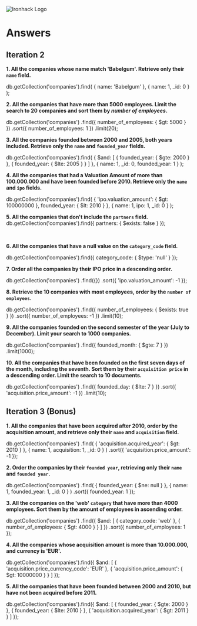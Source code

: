 ![Ironhack Logo](https://i.imgur.com/1QgrNNw.png)

# Answers

## Iteration 2

**1. All the companies whose name match 'Babelgum'. Retrieve only their `name` field.**

<!-- Your Query Goes Here -->
db.getCollection('companies').find(
  { name: 'Babelgum' },
  { name: 1, _id: 0 }
);<br>

**2. All the companies that have more than 5000 employees. Limit the search to 20 companies and sort them by *number of employees*.**

<!-- Your Query Goes Here -->
db.getCollection('companies')
  .find({ number_of_employees: { $gt: 5000 } })
  .sort({ number_of_employees: 1 })
  .limit(20);
<br>

**3. All the companies founded between 2000 and 2005, both years included. Retrieve only the `name` and `founded_year` fields.**

<!-- Your Query Goes Here -->
db.getCollection('companies').find(
  {
    $and: [
      { founded_year: { $gte: 2000 } },
      { founded_year: { $lte: 2005 } }
    ]
  },
  { name: 1, _id: 0, founded_year: 1 }
);
<br>

**4. All the companies that had a Valuation Amount of more than 100.000.000 and have been founded before 2010. Retrieve only the `name` and `ipo` fields.**

<!-- Your Query Goes Here -->
db.getCollection('companies').find(
  {
    'ipo.valuation_amount': { $gt: 100000000 },
    founded_year: { $lt: 2010 }
  },
  { name: 1, ipo: 1, _id: 0 }
);
<br>

**5. All the companies that don't include the `partners` field.**
db.getCollection('companies').find({
  partners: { $exists: false }
});
<!-- Your Query Goes Here -->

<br>

**6. All the companies that have a null value on the `category_code` field.**

<!-- Your Query Goes Here -->
db.getCollection('companies').find({
  category_code: { $type: 'null' }
});
<br>

**7. Order all the companies by their IPO price in a descending order.**
<!-- Your Query Goes Here -->
db.getCollection('companies')
  .find({})
  .sort({ 'ipo.valuation_amount': -1 });
<br>

**8. Retrieve the 10 companies with most employees, order by the `number of employees`.**
<!-- Your Query Goes Here -->
db.getCollection('companies')
  .find({
    number_of_employees: { $exists: true }
  })
  .sort({ number_of_employees: -1 })
  .limit(10);
<br>

**9. All the companies founded on the second semester of the year (July to December). Limit your search to 1000 companies.**
<!-- Your Query Goes Here -->
db.getCollection('companies')
  .find({ founded_month: { $gte: 7 } })
  .limit(1000);
<br>

**10. All the companies that have been founded on the first seven days of the month, including the seventh. Sort them by their `acquisition price` in a descending order. Limit the search to 10 documents.**
<!-- Your Query Goes Here -->
db.getCollection('companies')
  .find({ founded_day: { $lte: 7 } })
  .sort({ 'acquisition.price_amount': -1 })
  .limit(10);
<br>

## Iteration 3 (Bonus)

**1. All the companies that have been acquired after 2010, order by the acquisition amount, and retrieve only their `name` and `acquisition` field.**

<!-- Your Query Goes Here -->
db.getCollection('companies')
  .find(
    {
      'acquisition.acquired_year': { $gt: 2010 }
    },
    { name: 1, acquisition: 1, _id: 0 }
  )
  .sort({ 'acquisition.price_amount': -1 });
<br>

**2. Order the companies by their `founded year`, retrieving only their `name` and `founded year`.**

<!-- Your Query Goes Here -->
db.getCollection('companies')
  .find(
    { founded_year: { $ne: null } },
    { name: 1, founded_year: 1, _id: 0 }
  )
  .sort({ founded_year: 1 });
<br>

**3. All the companies on the 'web' `category` that have more than 4000 employees. Sort them by the amount of employees in ascending order.**

<!-- Your Query Goes Here -->
db.getCollection('companies')
  .find({
    $and: [
      { category_code: 'web' },
      { number_of_employees: { $gt: 4000 } }
    ]
  })
  .sort({ number_of_employees: 1 });
<br>

**4. All the companies whose acquisition amount is more than 10.000.000, and currency is 'EUR'.**

<!-- Your Query Goes Here -->
db.getCollection('companies').find({
  $and: [
    { 'acquisition.price_currency_code': 'EUR' },
    {
      'acquisition.price_amount': {
        $gt: 10000000
      }
    }
  ]
});
<br>

**5. All the companies that have been founded between 2000 and 2010, but have not been acquired before 2011.**

<!-- Your Query Goes Here -->
db.getCollection('companies').find({
  $and: [
    { founded_year: { $gte: 2000 } },
    { founded_year: { $lte: 2010 } },
    { 'acquisition.acquired_year': { $gt: 2011 } }
  ]
});
<br>
